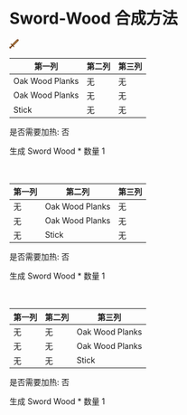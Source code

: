 # Sword-Wood 合成方法

![Icon](e84c3e85dd432084881c0c6c0649472e.png)

|第一列|第二列|第三列|
|----|-----|-----|
|Oak Wood Planks|无|无|
|Oak Wood Planks|无|无|
|Stick|无|无|

是否需要加热: 否

生成 Sword Wood \* 数量 1
<br/> <br/> <br/> 

|第一列|第二列|第三列|
|----|-----|-----|
|无|Oak Wood Planks|无|
|无|Oak Wood Planks|无|
|无|Stick|无|

是否需要加热: 否

生成 Sword Wood \* 数量 1
<br/> <br/> <br/> 

|第一列|第二列|第三列|
|----|-----|-----|
|无|无|Oak Wood Planks|
|无|无|Oak Wood Planks|
|无|无|Stick|

是否需要加热: 否

生成 Sword Wood \* 数量 1
<br/> <br/> <br/> 

